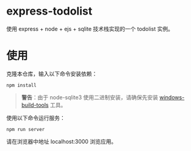 # express-todolist

使用 express + node + ejs + sqlite 技术栈实现的一个 todolist 实例。

# 使用

克隆本仓库，输入以下命令安装依赖：
```
npm install
```

> **警告**：由于 node-sqlite3 使用二进制安装，请确保先安装 [windows-build-tools](https://www.npmjs.com/package/windows-build-tools/v/2.0.0) 工具。

使用以下命令运行服务：
```
npm run server
```
请在浏览器中地址 localhost:3000 浏览应用。